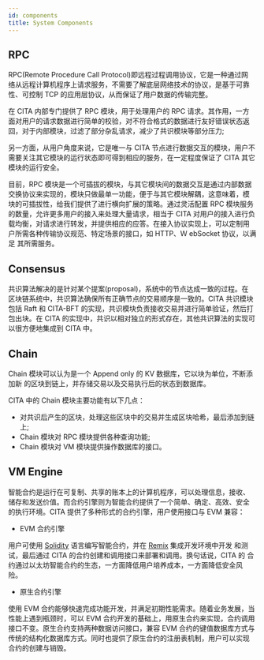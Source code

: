 ```yaml
---
id: components
title: System Components
---
```


## RPC

RPC(Remote Procedure Call Protocol)即远程过程调用协议，它是一种通过网
络从远程计算机程序上请求服务，不需要了解底层网络技术的协议，是基于可靠
性、可控制 TCP 的应用层协议，从而保证了用户数据的传输完整。

在 CITA 内部专门提供了 RPC 模块，用于处理用户的 RPC 请求。其作用，一方
面对用户的请求数据进行简单的校验，对不符合格式的数据进行友好错误状态返
回，对于内部模块，过滤了部分杂乱请求，减少了共识模块等部分压力;

另一方面，从用户角度来说，它是唯一与 CITA 节点进行数据交互的模块，用户不
需要关注其它模块的运行状态即可得到相应的服务，在一定程度保证了 CITA 其它
模块的运行安全。

目前，RPC 模块是一个可插拔的模块，与其它模块间的数据交互是通过内部数据
交换协议来实现的，模块只做最单一功能，便于与其它模块解耦，这意味着，模
块的可插拔性，给我们提供了进行横向扩展的策略。通过灵活配置 RPC 模块服务
的数量，允许更多用户的接入来处理大量请求，相当于 CITA 对用户的接入进行负
载均衡，对请求进行转发，并提供相应的应答。在接入协议实现上，可以定制用
户所需各种传输协议规范、特定场景的接口，如 HTTP、Ｗ ebSocket 协议，以满足
其所需服务。

## Consensus

共识算法解决的是针对某个提案(proposal)，系统中的节点达成一致的过程。在
区块链系统中，共识算法确保所有正确节点的交易顺序是一致的。CITA 共识模块
包括 Raft 和 CITA-BFT 的实现，共识模块负责接收交易并进行简单验证，然后打
包出块。在 CITA 的实现中，共识以相对独立的形式存在，其他共识算法的实现可
以很方便地集成到 CITA 中。

## Chain

Chain 模块可以认为是一个 Append only 的 KV 数据库，它以块为单位，不断添加新
的区块到链上，并存储交易以及交易执行后的状态到数据库。

CITA 中的 Chain 模块主要功能有以下几点：

- 对共识后产生的区块，处理这些区块中的交易并生成区块哈希，最后添加到链上;
- Chain 模块对 RPC 模块提供各种查询功能;
- Chain 模块对 VM 模块提供操作数据库的接口。

## VM Engine

智能合约是运行在可复制、共享的账本上的计算机程序，可以处理信息，接收、
储存和发送价值。而合约引擎则为智能合约提供了一个简单、确定、高效、安全
的执行环境。CITA 提供了多种形式的合约引擎，用户使用接口与 EVM 兼容：

- EVM 合约引擎

用户可使用 [Solidity](https://solidity.readthedocs.io/en/latest/introduction-to-smart-contracts.html) 语言编写智能合约，并在 [Remix](http://remix.ethereum.org) 集成开发环境中开发
和测试，最后通过 CITA 的合约创建和调用接口来部署和调用。换句话说，CITA 的
合约通过以太坊智能合约的生态，一方面降低用户培养成本，一方面降低安全风
险。

- 原生合约引擎

使用 EVM 合约能够快速完成功能开发，并满足初期性能需求。随着业务发展，当
性能上遇到瓶颈时，可以 EVM 合约开发的基础上，用原生合约来实现，合约调用
接口不变。原生合约支持两种数据访问接口，兼容 EVM 合约的键值数据库方式与
传统的结构化数据库方式。同时也提供了原生合约的注册表机制，用户可以实现
合约的创建与销毁。
